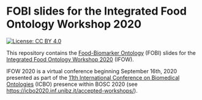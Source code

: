 # FOBI slides for the Integrated Food Ontology Workshop 2020

[![License: CC BY 4.0](https://img.shields.io/badge/License-CC%20BY%204.0-lightgrey.svg)](https://creativecommons.org/licenses/by/4.0/)

This repository contains the [Food-Biomarker Ontology](https://github.com/pcastellanoescuder/FoodBiomarkerOntology) (FOBI) slides for the [Integrated Food Ontology Workshop 2020](https://foodon.org/icbo-2020-food-workshop/) (IFOW).       

IFOW 2020 is a virtual conference beginning September 16th, 2020 presented as part of the [11th International Conference on Biomedical Ontologies](https://icbo2020.inf.unibz.it) (ICBO) presence within BOSC 2020 (see https://icbo2020.inf.unibz.it/accepted-workshops/).        